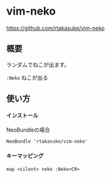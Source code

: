 # vim-neko
https://github.com/rtakasuke/vim-neko  

## 概要
ランダムでねこが出ます。  

`:Neko` ねこが出る  

## 使い方
#### インストール
NeoBundleの場合

```
NeoBundle 'rtakasuke/vim-neko'
```

#### キーマッピング

```
map <silent> neko :Neko<CR>
```
